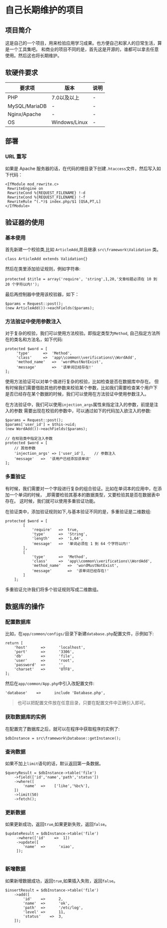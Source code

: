 # 自己长期维护的项目 #

## 项目简介 ##

这是自己的一个项目，用来检验应用学习成果。也方便自己和家人的日常生活，算是一个工具集吧。
和商业的项目不同的是，首先这是开源的，谁都可以拿去任意使用。然后这也将长期维护。

## 软硬件要求 ##

|要求项|版本|说明|
|---|---|---|
|PHP|7.0以及以上|-|
|MySQL/MariaDB|-|-|
|Nginx/Apache|-|-|
|OS|Windows/Linux|-|

## 部署 ##

### URL 重写 ###

如果是 Apache 服务器的话，在代码的根目录下创建`.htaccess`文件，然后写入如下代码：

```
<IfModule mod_rewrite.c>
 RewriteEngine on
 RewriteCond %{REQUEST_FILENAME} !-d
 RewriteCond %{REQUEST_FILENAME} !-f
 RewriteRule ^(.*)$ index.php/$1 [QSA,PT,L]
</IfModule>

```

## 验证器的使用 ##

### 基本使用 ###

首先新建一个校验类,比如 `ArticleAdd`,并且继承 `src\framework\Validation` 类。
    
    class ArticleAdd extends Validation{}
    
然后在类里添加验证规则，例如字符串:

    protected $title = array('require', 'string',1,20,'文章标题必须在 10 到 20 个字符以内!');
    
最后再控制器中使用该校验器，如下：

    $params = Request::post();
    (new ArticleAdd())->eachFields($params);
    
### 方法验证中使用参数注入 ###

对于复杂的校验，我们可以使用方法校验。即指定类型为`Method`,
自己指定方法所在的类名和方法名，如下代码:

```
protected $word = [
     'type'      =>  'Method',
     'class'     =>  'app\\common\\verifications\\WordAdd',
     'method_name'   =>  'wordMustNotExist',
     'message'       =>  '该单词已经存在!'
];

```
使用方法验证可以对单个值进行复杂的校验，比如检查是否在数据库中存在。
但有时候我们需要借助其他的参数来校验某个参数，比如我们需要检查某个用户下
是否已经存在某个数据的时候，我们可以使用在方法验证中使用参数注入。

在方法验证中，我们可以使用`injection_args`属性来指定注入的参数，前提是注入的参数
需要出现在校验的参数中，可以通过如下的代码加入欲注入的参数:

```
$params = Request::post();
$params['user_id'] = $this->uid;
(new WordAdd())->eachFields($params);

// 在校验类中指定注入参数
protected $word = [
    // 其他参数
    'injection_args' => ['user_id'],    // 参数注入
    'message'   =>  '该用户已经添加该单词'
];
```

### 多重验证 ###

有时候，我们需要对一个字段进行复杂的组合验证。比如在单词本的应用中，在添加一个单词的时候，
,即需要检验其基本的数据类型，又要检验其是否在数据表中存在。
这时候，我们就可以使用多重验证功能。

在验证类中，添加验证规则如下,与基本验证不同的是，多重验证是二维数组:

```
protected $word = [
        [
            'require'   =>  true,
            'type'      =>  'String',
            'length'    =>  '1,64',
            'message'   =>  '单词必须在 1 到 64 个字符以内!'
        ],
        [
            'type'      =>  'Method',
            'class'     =>  'app\\common\\verifications\\WordAdd',
            'method_name'   =>  'wordMustNotExist',
            'message'       =>  '该单词已经存在!'
        ]
    ];
```
多重验证允许我们将多个验证规则写成二维数组。


    
## 数据库的操作 ##

### 配置数据库 ###

比如，在`app/common/configs/`目录下新建`database.php`配置文件，示例如下:

```
return [
    'host'      =>      'localhost',
    'port'      =>      '3306',
    'db'        =>      'file',
    'user'      =>      'root',
    'password'  =>      '',
    'charset'   =>      'UTF8',
];

```

然后在`app/common/App.php`中引入改配置文件:

```
'database'    =>      include 'Database.php',
```

> 也可以把配置文件放在任意目录，只要在配置文件中正确引入即可。

### 获取数据库的实例 ###

在配置完了数据库之后，就可以在程序中获取程序的实例了:

```
$dbInstance = src\framework\Database::getInstance();
```

### 查询数据 ###

如果不加上`limit`语句的话，默认返回第一条数据。

```
$queryResult = $dbInstance->table('file')
    ->field(['id','name','path','status'])
    ->where([
        'name'  =>    ['like','%bc%'],
    ])
    ->limit(50)
    ->fetch();
```

### 更新数据 ###

如果更新成功，返回`true`,如果更新失败，返回`false`。

```
$updateResult = $dbInstance->table('file')
     ->where(['id'    =>  1])
     ->update([
        'name'  =>      'xiao',
     ]);
     
```

### 新增数据 ###

如果新增数据成功，返回`true`,如果插入失败，返回`false`。

```
$insertResult = $dbInstance->table('file')
    ->add([
        'id'    =>      2,
        'name'  =>      'ok',
        'path'  =>      '/etc/log',
        'level' =>      11,
        'status'    =>  3,
    ]);
```
